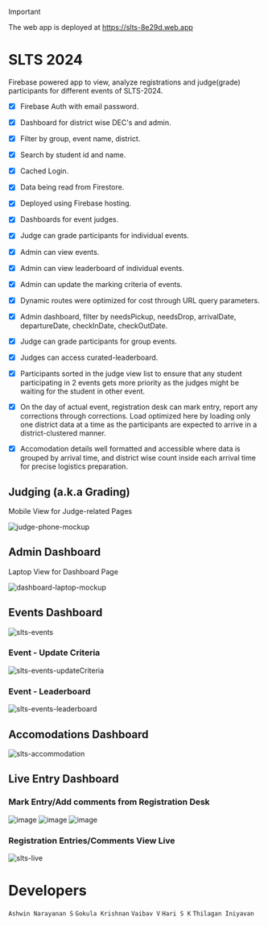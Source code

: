 > [!Important]
> The web app is deployed at https://slts-8e29d.web.app

# SLTS 2024

Firebase powered app to view, analyze registrations and judge(grade) participants for different events of SLTS-2024.

- [x] Firebase Auth with email password.
- [x] Dashboard for district wise DEC's and admin.
- [x] Filter by group, event name, district. 
- [x] Search by student id and name.
- [x] Cached Login.
- [x] Data being read from Firestore.
- [x] Deployed using Firebase hosting.
- [x] Dashboards for event judges.
- [x] Judge can grade participants for individual events.
- [x] Admin can view events.
- [x] Admin can view leaderboard of individual events.
- [x] Admin can update the marking criteria of events.
- [x] Dynamic routes were optimized for cost through URL query parameters.
- [x] Admin dashboard, filter by needsPickup, needsDrop, arrivalDate, departureDate, checkInDate, checkOutDate.
- [x] Judge can grade participants for group events.
- [x] Judges can access curated-leaderboard.
- [x] Participants sorted in the judge view list to ensure that any student participating in 2 events gets more priority as the judges might be waiting for the student in other event.
- [x] On the day of actual event, registration desk can mark entry, report any corrections through corrections. Load optimized here by loading only one district data at a time as the participants are expected to arrive in a district-clustered manner.
- [x] Accomodation details well formatted and accessible where data is grouped by arrival time, and district wise count inside each arrival time for precise logistics preparation. 


## Judging (a.k.a Grading)
Mobile View for Judge-related Pages

![judge-phone-mockup](https://github.com/user-attachments/assets/e050a12d-6678-4b5e-a824-56f25732fa22)

## Admin Dashboard
Laptop View for Dashboard Page

![dashboard-laptop-mockup](https://github.com/user-attachments/assets/e7803f44-d240-475f-ae2a-e8b5982e63dc)

## Events Dashboard

![slts-events](https://github.com/user-attachments/assets/134cab0a-3809-4e70-9ba8-26fa0f1506a7)

### Event - Update Criteria

![slts-events-updateCriteria](https://github.com/user-attachments/assets/02e1ab9e-55b7-4220-b477-7e50ec2f434a)

### Event - Leaderboard

![slts-events-leaderboard](https://github.com/user-attachments/assets/7bd964e2-0060-48bd-9b57-c92b10d9e290)

## Accomodations Dashboard

![slts-accommodation](https://github.com/user-attachments/assets/89505ed6-605c-41dc-90e3-126529fb93e6)

## Live Entry Dashboard

### Mark Entry/Add comments from Registration Desk

![image](https://github.com/user-attachments/assets/e0c4582c-7e57-4178-91b4-8deed011c664)
![image](https://github.com/user-attachments/assets/1ec76010-95e6-4149-8fe6-9d0d95cca27d)
![image](https://github.com/user-attachments/assets/d8a7ae80-a617-420d-b09d-8cc579fe25ed)

### Registration Entries/Comments View Live
![slts-live](https://github.com/user-attachments/assets/7a75d378-81c5-4f65-9da9-a3ef400426b5)

# Developers
`Ashwin Narayanan S`
`Gokula Krishnan`
`Vaibav V`
`Hari S K`
`Thilagan Iniyavan`
